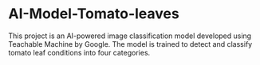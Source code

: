 # AI-Model-Tomato-leaves
This project is an AI-powered image classification model developed using Teachable Machine by Google. The model is trained to detect and classify tomato leaf conditions into four categories.

